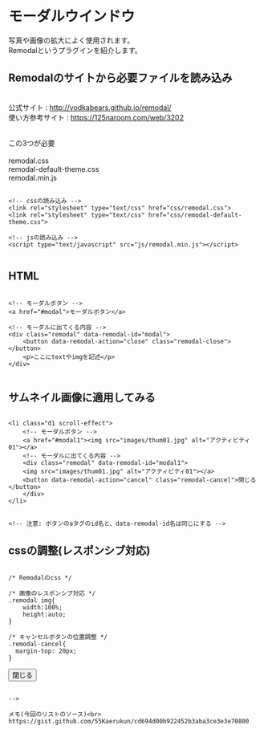 # モーダルウインドウ
写真や画像の拡大によく使用されます。<br>
Remodalというプラグインを紹介します。  

## Remodalのサイトから必要ファイルを読み込み
<br>公式サイト : http://vodkabears.github.io/remodal/
<br>使い方参考サイト : https://125naroom.com/web/3202 

<br>この3つが必要<br>
<br>remodal.css
<br>remodal-default-theme.css
<br>remodal.min.js



```

<!-- cssの読み込み -->
<link rel="stylesheet" type="text/css" href="css/remodal.css">
<link rel="stylesheet" type="text/css" href="css/remodal-default-theme.css">

<!-- jsの読み込み -->
<script type="text/javascript" src="js/remodal.min.js"></script>


```



## HTML

```

<!-- モーダルボタン -->
<a href="#modal">モーダルボタン</a>
 
<!-- モーダルに出てくる内容 -->
<div class="remodal" data-remodal-id="modal">
	<button data-remodal-action="close" class="remodal-close"></button>
	<p>ここにtextやimgを記述</p>
</div>


```

## サムネイル画像に適用してみる

```

<li class="d1 scroll-effect">
    <!-- モーダルボタン -->
    <a href="#modal1"><img src="images/thum01.jpg" alt="アクティビティ01"></a>
    <!-- モーダルに出てくる内容 -->
    <div class="remodal" data-remodal-id="modal1">
	<img src="images/thum01.jpg" alt="アクティビティ01"></a>
	<button data-remodal-action="cancel" class="remodal-cancel">閉じる</button>
    </div>
</li>


<!-- 注意: ボタンのaタグのid名と、data-remodal-id名は同じにする -->

```


## cssの調整(レスポンシブ対応)

```

/* Remodalのcss */

/* 画像のレスポンシブ対応 */
.remodal img{
    width:100%;
    height:auto;
}

/* キャンセルボタンの位置調整 */
.remodal-cancel{
  margin-top: 20px;
}

```



<!--
## closeボタンを変更

```

 <!-- ボタンのソースをこちらに変更 -->
 <button data-remodal-action="cancel" class="remodal-cancel">閉じる</button>

```

-->

メモ(今回のリストのソース)<br>
https://gist.github.com/55Kaerukun/cd694d00b922452b3aba3ce3e3e70800
